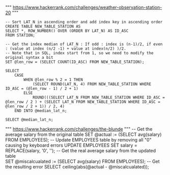 """
https://www.hackerrank.com/challenges/weather-observation-station-20
"""
```
-- Sort LAT_N in ascending order and add index key in ascending order
CREATE TABLE NEW_TABLE_STATION AS
SELECT *, ROW_NUMBER() OVER (ORDER BY LAT_N) AS ID_ASC
FROM STATION;

-- Get the index median of LAT_N : If odd : index is (n-1)/2, if even : (value at index (n/2 -1) + value at index(n/2) )/2.
-- Note that in SQL, index start from 1, so we need to modify the original syntax a bit
SET @len_row = (SELECT COUNT(ID_ASC) FROM NEW_TABLE_STATION);

SELECT 
    CASE
        WHEN @len_row % 2 = 1 THEN 
            (SELECT ROUND(LAT_N, 4) FROM NEW_TABLE_STATION WHERE ID_ASC = (@len_row - 1) / 2 + 1)
        ELSE 
            ROUND(((SELECT LAT_N FROM NEW_TABLE_STATION WHERE ID_ASC = @len_row / 2 ) + (SELECT LAT_N FROM NEW_TABLE_STATION WHERE ID_ASC = @len_row / 2 + 1)) / 2, 4)
    END INTO @median_lat_n;

SELECT @median_lat_n;
```

"""
https://www.hackerrank.com/challenges/the-blunde
"""
-- Get the average salary from the original table
SET @actual := (SELECT avg(salary) FROM EMPLOYEES);
-- Update EMPLOYEES table by removing all "0" causing by keyboard errors
UPDATE
    EMPLOYEES 
SET
    salary = REPLACE(salary, '0', '');
-- Get the real average salary from the updated table   
SET @miscalcualated := (SELECT avg(salary) FROM EMPLOYEES);
-- Get the resulting error
SELECT ceiling(abs(@actual - @miscalcualated));


